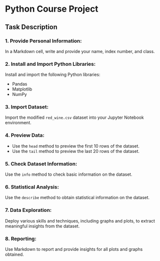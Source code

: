 # Python Course Project

## Task Description

### 1. Provide Personal Information:
In a Markdown cell, write and provide your name, index number, and class.

### 2. Install and Import Python Libraries:
Install and import the following Python libraries:
   - Pandas
   - Matplotlib
   - NumPy

### 3. Import Dataset:
Import the modified `red_wine.csv` dataset into your Jupyter Notebook environment.

### 4. Preview Data:
- Use the `head` method to preview the first 10 rows of the dataset.
- Use the `tail` method to preview the last 20 rows of the dataset.

### 5. Check Dataset Information:
Use the `info` method to check basic information on the dataset.

### 6. Statistical Analysis:
Use the `describe` method to obtain statistical information on the dataset.

### 7. Data Exploration:
Deploy various skills and techniques, including graphs and plots, to extract meaningful insights from the dataset.

### 8. Reporting:
Use Markdown to report and provide insights for all plots and graphs obtained.

